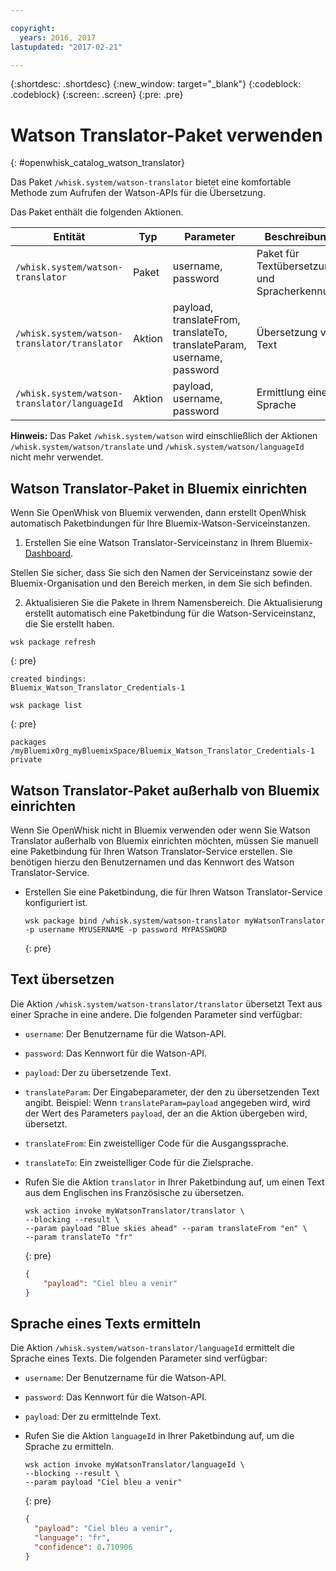 ```yaml
---

copyright:
  years: 2016, 2017
lastupdated: "2017-02-21"

---
```


{:shortdesc: .shortdesc}
{:new_window: target="_blank"}
{:codeblock: .codeblock}
{:screen: .screen}
{:pre: .pre}

# Watson Translator-Paket verwenden
{: #openwhisk_catalog_watson_translator}

Das Paket `/whisk.system/watson-translator` bietet eine komfortable Methode zum Aufrufen der Watson-APIs für die Übersetzung.

Das Paket enthält die folgenden Aktionen.

| Entität | Typ | Parameter | Beschreibung |
| --- | --- | --- | --- |
| `/whisk.system/watson-translator` | Paket | username, password | Paket für Textübersetzung und Spracherkennung  |
| `/whisk.system/watson-translator/translator` | Aktion | payload, translateFrom, translateTo, translateParam, username, password | Übersetzung von Text |
| `/whisk.system/watson-translator/languageId` | Aktion | payload, username, password | Ermittlung einer Sprache |

**Hinweis:** Das Paket `/whisk.system/watson` wird einschließlich der Aktionen `/whisk.system/watson/translate` und `/whisk.system/watson/languageId` nicht mehr verwendet.

## Watson Translator-Paket in Bluemix einrichten

Wenn Sie OpenWhisk von Bluemix verwenden, dann erstellt OpenWhisk automatisch Paketbindungen für Ihre Bluemix-Watson-Serviceinstanzen.

1. Erstellen Sie eine Watson Translator-Serviceinstanz in Ihrem Bluemix-[Dashboard](http://console.ng.Bluemix.net).
  
  Stellen Sie sicher, dass Sie sich den Namen der Serviceinstanz sowie der Bluemix-Organisation und den Bereich merken, in dem Sie sich befinden.
  
2. Aktualisieren Sie die Pakete in Ihrem Namensbereich. Die Aktualisierung erstellt automatisch eine Paketbindung für die Watson-Serviceinstanz, die Sie erstellt haben.
  
  ```
  wsk package refresh
  ```
  {: pre}
  ```
  created bindings:
  Bluemix_Watson_Translator_Credentials-1
  ```
  ```
  wsk package list
  ```
  {: pre}
  ```
  packages
  /myBluemixOrg_myBluemixSpace/Bluemix_Watson_Translator_Credentials-1 private
  ```
  
  
## Watson Translator-Paket außerhalb von Bluemix einrichten

Wenn Sie OpenWhisk nicht in Bluemix verwenden oder wenn Sie Watson Translator außerhalb von Bluemix einrichten möchten, müssen Sie manuell eine Paketbindung für Ihren Watson Translator-Service erstellen. Sie benötigen hierzu den Benutzernamen und das Kennwort des Watson Translator-Service.

- Erstellen Sie eine Paketbindung, die für Ihren Watson Translator-Service konfiguriert ist.

  ```
  wsk package bind /whisk.system/watson-translator myWatsonTranslator -p username MYUSERNAME -p password MYPASSWORD
  ```
  {: pre}


## Text übersetzen

Die Aktion `/whisk.system/watson-translator/translator` übersetzt Text aus einer Sprache in eine andere. Die folgenden Parameter sind verfügbar:

- `username`: Der Benutzername für die Watson-API.
- `password`: Das Kennwort für die Watson-API.
- `payload`: Der zu übersetzende Text.
- `translateParam`: Der Eingabeparameter, der den zu übersetzenden Text angibt. Beispiel: Wenn `translateParam=payload` angegeben wird, wird der Wert des Parameters `payload`, der an die Aktion übergeben wird, übersetzt.
- `translateFrom`: Ein zweistelliger Code für die Ausgangssprache.
- `translateTo`: Ein zweistelliger Code für die Zielsprache.

- Rufen Sie die Aktion `translator` in Ihrer Paketbindung auf, um einen Text aus dem Englischen ins Französische zu übersetzen.
  
  ```
  wsk action invoke myWatsonTranslator/translator \
  --blocking --result \
  --param payload "Blue skies ahead" --param translateFrom "en" \
  --param translateTo "fr"
  ```
  {: pre}
  ```json
  {
      "payload": "Ciel bleu a venir"
  }
  ```
  
  
## Sprache eines Texts ermitteln

Die Aktion `/whisk.system/watson-translator/languageId` ermittelt die Sprache eines Texts. Die folgenden Parameter sind verfügbar:

- `username`: Der Benutzername für die Watson-API.
- `password`: Das Kennwort für die Watson-API.
- `payload`: Der zu ermittelnde Text.

- Rufen Sie die Aktion `languageId` in Ihrer Paketbindung auf, um die Sprache zu ermitteln.
  
  ```
  wsk action invoke myWatsonTranslator/languageId \
  --blocking --result \
  --param payload "Ciel bleu a venir"
  ```
  {: pre}
  ```json
  {
    "payload": "Ciel bleu a venir",
    "language": "fr",
    "confidence": 0.710906
  }
  ```
  
